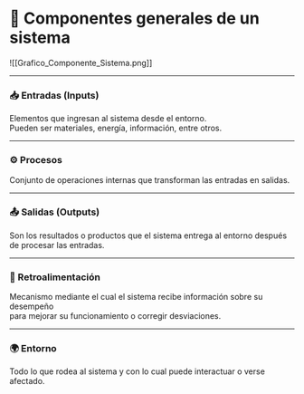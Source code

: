 # 🧩 Componentes generales de un sistema

![[Grafico_Componente_Sistema.png]]

---

### 📥 Entradas (Inputs)

Elementos que ingresan al sistema desde el entorno.  
Pueden ser materiales, energía, información, entre otros.

---

### ⚙️ Procesos

Conjunto de operaciones internas que transforman las entradas en salidas.

---

### 📤 Salidas (Outputs)

Son los resultados o productos que el sistema entrega al entorno después de procesar las entradas.

---

### 🔁 Retroalimentación

Mecanismo mediante el cual el sistema recibe información sobre su desempeño  
para mejorar su funcionamiento o corregir desviaciones.

---

### 🌍 Entorno

Todo lo que rodea al sistema y con lo cual puede interactuar o verse afectado.
